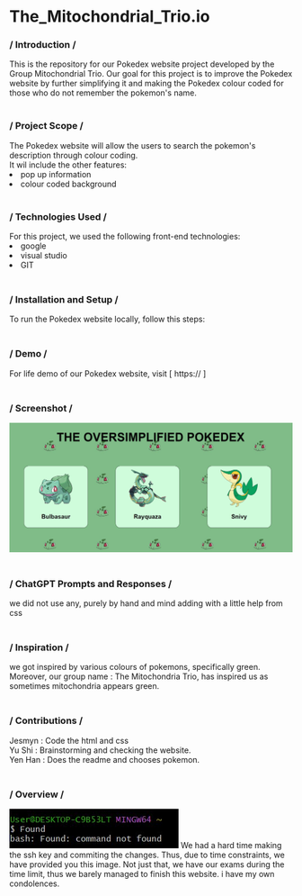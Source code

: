 # The_Mitochondrial_Trio.io
<h3> / Introduction / <br> </h3>
This is the repository for our Pokedex website project developed by the Group Mitochondrial Trio. Our goal for this project is to improve the Pokedex website by further simplifying it and making the Pokedex colour coded for those who do not remember the pokemon's name. <br> <br>
<h3>/ Project Scope / <br> </h3>
The Pokedex website will allow the users to search the pokemon's description through colour coding. <br>
It wil include the other features:  <li> pop up information </li> <li> colour coded background </li>
<br> <h3>/ Technologies Used / <br> </h3>
For this project, we used the following front-end technologies:  <od><li>google</li> <li>visual studio</li> <li>GIT</li> </od>
 <h3><br>/ Installation and Setup / <br> </h3>
To run the Pokedex website locally, follow this steps: 
<h3> <br>/ Demo / <br> </h3>
For life demo of our Pokedex website, visit [ https://     ]
<h3> <br>/ Screenshot / <br> </h3>
<img src="screenshot1.jpeg">
<h3> <br>/ ChatGPT Prompts and Responses / <br> </h3>
we did not use any, purely by hand and mind adding with a little help from css
<h3> <br>/ Inspiration / <br> </h3>
we got inspired by various colours of pokemons, specifically green. Moreover, our group name : The Mitochondria Trio, has inspired us as sometimes mitochondria appears green.
<h3> <br>/ Contributions / <br> </h3>
Jesmyn : Code the html and css <br>
Yu Shi : Brainstorming and checking the website. <br>
Yen Han : Does the readme and chooses pokemon. <br>
<h3> <br>/ Overview / <br> </h3>
<img src="found not found.jpeg">
We had a hard time making the ssh key and commiting the changes. Thus, due to time constraints, we have provided you this image.
Not just that, we have our exams during the time limit, thus we barely managed to finish this website. i have my own condolences.
